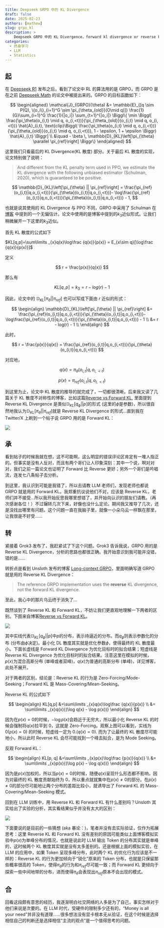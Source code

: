 ```yaml
---
title: Deepseek GRPO 中的 KL Divergence
draft: false
date: 2025-02-23
authors: [mathew]
slug: grpo_kl
description: >
    Deepseek GRPO 中的 KL Divergence，forward kl divergence or reverse kl divergence?
categories:
  - 终身学习
  - LLM
  - Statistics
---
```




## 起

在 [Deepseek R1](https://arxiv.org/pdf/2501.12948) 发布之后，看到了论文中 RL 的算法用的是 GRPO，而 GRPO 是在之前 [Deepseek Math](https://arxiv.org/pdf/2402.03300) 的论文中被提出来的。GRPO 的目标函数如下：

$$
\begin{aligned}
\mathcal{J}_{GRPO}(\theta) &= \mathbb{E}_{[q \sim P(Q), \{o_i\}_{i=1}^G \sim \pi_{\theta_{old}}(O\mid q)]}
 \frac{1}{G}\sum_{i=1}^G \frac{1}{|o_i|} \sum_{t=1}^{|o_i|} \Biggl\{ \min \Biggl[ \frac{\pi_\theta(o_{i,t} \mid q, o_{i,<t})}{\pi_{\theta_{old}}(o_{i,t} \mid q, o_{i,<t})} \hat{A}_{i,t}, \text{clip}\Biggl( \frac{\pi_\theta(o_{i,t} \mid q, o_{i,<t})}{\pi_{\theta_{old}}(o_{i,t} \mid q, o_{i,<t})}, 1 - \epsilon, 1 + \epsilon \Biggr) \hat{A}_{i,t} \Biggr] \\
&\quad - \beta \, \mathbb{D}_{KL}\left[\pi_{\theta} \parallel \pi_{ref}\right] \Biggr\}
\end{aligned}
$$

<!-- more -->

这里我们只看最后的 KL Divergence(KL 散度) 部分。关于最后 KL 散度的实现，论文特别做了说明：

>And different from the KL penalty term used in PPO, we estimate the KL divergence with the following unbiased estimator (Schulman, 2020), which is guaranteed to be positive.

$$
\mathbb{D}_{KL}\left[\pi_{\theta} || \pi_{ref}\right] = \frac{\pi_{ref}(o_{i,t}|q,o_{i,<t})}{\pi_{\theta}(o_{i,t}|q,o_{i,<t})}- \log\frac{\pi_{ref}(o_{i,t}|q,o_{i,<t})}{\pi_{\theta}(o_{i,t}|q,o_{i,<t})} - 1,
$$

也就是说其使用的 KL Divergence 与 PPO 不同，GRPO 中采用了 Schulman 在[博客](http://joschu.net/blog/kl-approx.html)
中提到的一个无偏估计。论文中使用的是博客中提到的$k_3$近似形式。让我们稍微展开一下这里的$k_3$近似。

首先 KL 散度的公式如下

$KL[q,p]=\sum\limits _{x}q(x)\log\frac {q(x)}{p(x)} = E_{x\sim q}[\log\frac {q(x)}{p(x)}]$

定义

$$
r = \frac{p(x)}{q(x)}
$$

那么有

$$
KL[q,p] = k_3 = r - log(r) - 1
$$

因此，论文中的 $\mathbb{D}_{KL}\left[\pi_{\theta} || \pi_{ref}\right]$ 也可以写成下面由 $r$ 近似的形式：

$$
\begin{align}
\mathbb{D}_{KL}\left[\pi_{\theta} || \pi_{ref}\right]
&= \frac{\pi_{ref}(o_{i,t}|q,o_{i,<t})}{\pi_{\theta}(o_{i,t}|q,o_{i,<t})}- \log\frac{\pi_{ref}(o_{i,t}|q,o_{i,<t})}{\pi_{\theta}(o_{i,t}|q,o_{i,<t})} - 1 \\
&= r - log(r) - 1 \\
\end{align}
$$

此时，

$$
r = \frac{p(x)}{q(x)} = \frac{\pi_{ref}(o_{i,t}|q,o_{i,<t})}{\pi_{\theta}(o_{i,t}|q,o_{i,<t})}
$$

对应地，

$$
q(x) =  \pi_{\theta}(o_{i,t}|q,o_{i,<t})
$$

$$
p(x) =  \pi_{ref}(o_{i,t}|q,o_{i,<t})
$$

到这里为止，论文中 KL 散度的推导的就完成了，一切都很清晰。后来我又读了几篇关于 KL 散度不对称性的博客，比如这篇[Reverse vs Forward KL](https://www.tuananhle.co.uk/notes/reverse-forward-kl.html), 里面提到 Reverse KL Divergence 是类似$\mathbb{D}_{KL}\left[q_{\phi} || p\right]$的形式 (这里的$\phi$是参数)，所以很自然地我认为$\mathbb{D}_{KL}\left[\pi_{\theta} || \pi_{ref}\right]$就是 Reverse KL Divergence 的形式...直到我在 Twitter/X 上刷到一个帖子说 GRPO 用的是 Forward KL：

![](https://fastly.jsdelivr.net/gh/bucketio/img10@main/2025/02/23/1740278807255-48049077-6226-48fd-abc7-35e098f878b8.png)



## 承
看到帖子的时候我就在想，这不可能啊，这么明显的错误评论区肯定有一堆人指正的。但事实是没有人反对，而且有两个哥们让人印象深刻：其中一个说，啊对对对，我们之前一篇论文也证明了 Forward 比 Reverse 更好；另外一个哥们是吟唱流，连发七八条帖子去分析。

到这里，我认识到可能是我错了，所以去请教 LLM 老师们，发现老师也都说 GRPO 就是用的 Forward KL。我郑重抗议说他们不对，应该是 Reverse KL，老师们并不接受...所以我开始反思我哪里想错了，并开始向认识的朋友们请教。（再次感谢各位！）不过辗转几次下来，好像也没什么定论。期间我又推导了几次，还是没找出哪里有问题。这个问题一直在我脑子里，就像一小朵乌云一样飘在那里，让我很是不好受......

## 转
紧接着 Grok3 发布了，我赶紧试了下这个问题。Grok3 告诉我说，GRPO 用的是 Reverse KL Divergence，分析的思路也都很正确。我开始意识到我可能并没错，错的是......

转折点是看到 Unsloth 发布的博客 [Long-context GRPO](https://unsloth.ai/blog/grpo)，里面明确写道 GRPO 就是用的 Reverse KL Divergence：
>The reference GRPO implementation uses the **reverse** KL divergence, not the forward KL divergence.

至此，我心中的那片乌云终于消失了...


既然谈到了 Reverse KL 和 Forward KL，不妨让我们更直观地理解一下两者的区别。下图来自博客[Reverse vs Forward KL](https://www.tuananhle.co.uk/notes/reverse-forward-kl.html)。

![](https://fastly.jsdelivr.net/gh/bucketio/img10@main/2025/02/23/1740280595594-c846160a-262b-4d23-9a2f-eed88519a711.png)

其中实线代表$\mathbb{D}_{KL}\left[q_{\phi} || p\right]$中$p$的分布，表示待逼近的分布。而$q_{\phi}$则表示参数化的分布 (分布由$\phi$决定)。最小化 DL 散度其实就是优化参数$\phi$，使得最终的 KL 散度最小。下面长虚线是 Forward KL Divergence 为优化目标时的拟合结果；短虚线是 Reverse KL Divergence 为优化目标时的拟合结果。注意这里在模拟的时候，$p(x)$为混合高斯分布 (单峰或者双峰)，$q(x)$为普通的高斯分布 (单峰)，详见博客，此处不展开。

对于两者的区别，结论是：Reverse KL 的行为是 Zero-Forcing/Mode-Seeking；Forward KL 是 Mass-Covering/Mean-Seeking。

Reverse KL 的公式如下

$$
\begin{align}
KL[q,p] &=\sum\limits _{x}q(x)\log\frac {q(x)}{p(x)}  \\
&= \sum\limits _{x}q(x){(\log q(x) - \log p(x))}
\end{align}
$$

因为在$p(x) = 0$的时候，$-\log p(x)$会趋近于无穷大，所以最小化 Reverse KL 的时候会强制将$q(x)$拉平到 0，这就是 Zero-Forcing。观察上图可以看到，实线为 0($p(x)=0$) 的时候，短虚线一定为 0.($q(x)=0$). 而为了让最终的 KL 散度尽可能地小，所以此时 Reverse KL 会尽可能找到一个峰去拟合，是为 Mode Seeking。

反观 Forward KL：

$$
\begin{align}
KL[p, q] &=\sum\limits _{x}p(x)\log\frac {p(x)}{q(x)}  \\
&= \sum\limits _{x}p(x){(\log p(x) - \log q(x))}
\end{align}
$$

因为是$p(x)$加权的，所以当$p(x) = 0$的时候，随便$q(x)$呈现什么形态都不影响，因为对最终的 KL 散度贡献始终为 0，所以重点就就集中在$p(x) \neq  0$的部分。在$p(x) \neq  0$的部分尽可能地让两个分布的差距比较小，就诱导出了 Forward KL 的 Mass-Covering/Mean-Seeking 模式。

回到在 LLM 训练中，用 Reverse KL 和 Forward KL 有什么差别吗？Unsloth 其实给出了实验的分析，其实看结果似乎并没有太大的区别：

![](https://fastly.jsdelivr.net/gh/bucketio/img14@main/2025/02/23/1740282569494-c2c082f5-f63d-4119-a7e3-50237c7ac6f7.png)

下面要说的是目前的一些猜想 (aka 暴论：)，笔者并没有去实际验证，仅作为拓展思考：这里 Reverse KL 和 Forward KL 没有差别的原因可能类似上面博客模拟实验中$p(x)$为单峰分布的情况，也就是说此时 LLM 输出 Token 的分布其实就是单峰的，这时候两个 KL 散度其实就是没有太多差别的。还是根据上面的模拟实验，在 LLM 的应用中，如果 Token 呈现多峰分布，此时两个 KL 的优化行为应该是不一样的：Reverse KL 的行为更加倾向于“锐化”原来的 Token 分布，也就是只保留那些概率很高的 Token，使得$\pi_\theta$的行为和$\pi_{ref}$尽可能一致；而 Forward KL 更倾向于探索一些中间地带的分布，进而使得$\pi_\theta$会表现出$\pi_{ref}$原本不会出现的模式。


## 合
回看这段颇有意思的经历，我逐渐明白社交网络的人多是为了自己，事实怎样对于他们来说是次要的。在 LLM 时代，受硬件的限制多少还有的，“Money is all your need”并非没有道理……很多想法没有显卡根本无从验证，在这个时候是选择相信自己的判断还是选择相信“主流的观点”是一个值得思考的问题。
